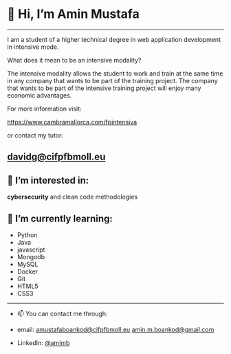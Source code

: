# 👋 Hi, I’m Amin Mustafa
--------
I am a student of a higher technical degree in web application development in intensive mode.

What does it mean to be an intensive modality?

The intensive modality allows the student to work and train at the same time in any company that wants to be part of the training project.
The company that wants to be part of the intensive training project will enjoy many economic advantages.

For more information visit:

https://www.cambramallorca.com/fpintensiva

or contact my tutor:

davidg@cifpfbmoll.eu
--------
## 👀 I’m interested in:
**cybersecurity** and clean code methodologies

## 🌱 I’m currently learning:

- Python
- Java
- javascript
- Mongodb
- MySQL
- Docker
- Git
- HTML5
- CSS3
--------

- 📫 You can contact me through:

- email:
  amustafaboankod@cifpfbmoll.eu 
  amin.m.boankod@gmail.com
  
- LinkedIn:
  [@amimb](https://www.linkedin.com/in/aminmb/)
  
  


